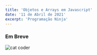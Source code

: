 ```yaml
---
title: 'Objetos e Arrays em Javascript'
date: '11 de Abril de 2021'
excerpt: 'Programação Ninja'
---
```


### Em Breve

<img src="https://media4.giphy.com/media/LmNwrBhejkK9EFP504/200.gif" alt="cat coder" />
